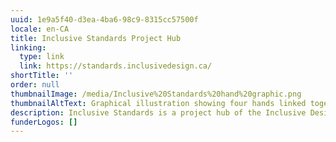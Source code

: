 ```yaml
---
uuid: 1e9a5f40-d3ea-4ba6-98c9-8315cc57500f
locale: en-CA
title: Inclusive Standards Project Hub
linking:
  type: link
  link: https://standards.inclusivedesign.ca/
shortTitle: ''
order: null
thumbnailImage: /media/Inclusive%20Standards%20hand%20graphic.png
thumbnailAltText: Graphical illustration showing four hands linked together with a solid white line
description: Inclusive Standards is a project hub of the Inclusive Design Research Centre (IDRC). Here, we gather all our efforts related to inclusive standards development. Our work ranges from conducting research with the disability community to inform standards development, drafting seed standards, and actively participating in standards development committees.
funderLogos: []
---
```


